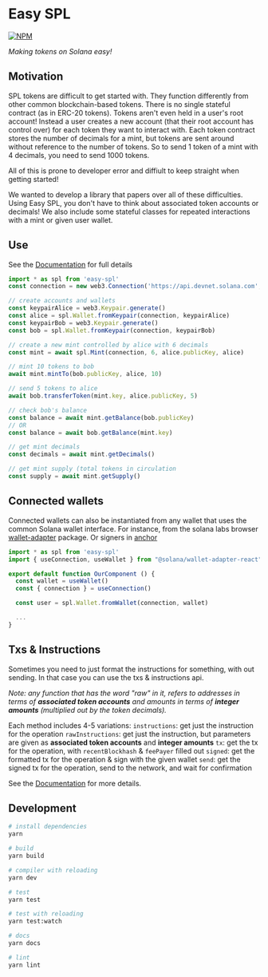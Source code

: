 # Easy SPL
[![NPM](https://img.shields.io/npm/v/easy-spl)](https://www.npmjs.com/package/easy-spl)

_Making tokens on Solana easy!_

## Motivation
SPL tokens are difficult to get started with. They function differently from other common blockchain-based tokens. There is no single stateful contract (as in ERC-20 tokens). Tokens aren't even held in a user's root account! Instead a user creates a new account (that their root account has control over) for each token they want to interact with. Each token contract stores the number of decimals for a mint, but tokens are sent around without reference to the number of tokens. So to send 1 token of a mint with 4 decimals, you need to send 1000 tokens.

All of this is prone to developer error and diffiult to keep straight when getting started!

We wanted to develop a library that papers over all of these difficulties. Using Easy SPL, you don't have to think about associated token accounts or decimals! We also include some stateful classes for repeated interactions with a mint or given user wallet.

## Use
See the [Documentation](https://solstar-tech.github.io/easy-spl/) for full details
```ts
import * as spl from 'easy-spl'
const connection = new web3.Connection('https://api.devnet.solana.com', 'confirmed')

// create accounts and wallets
const keypairAlice = web3.Keypair.generate()
const alice = spl.Wallet.fromKeypair(connection, keypairAlice)
const keypairBob = web3.Keypair.generate()
const bob = spl.Wallet.fromKeypair(connection, keypairBob)

// create a new mint controlled by alice with 6 decimals
const mint = await spl.Mint(connection, 6, alice.publicKey, alice)

// mint 10 tokens to bob
await mint.mintTo(bob.publicKey, alice, 10)

// send 5 tokens to alice
await bob.transferToken(mint.key, alice.publicKey, 5)

// check bob's balance
const balance = await mint.getBalance(bob.publicKey)
// OR
const balance = await bob.getBalance(mint.key)

// get mint decimals
const decimals = await mint.getDecimals()

// get mint supply (total tokens in circulation
const supply = await mint.getSupply()
```

## Connected wallets
Connected wallets can also be instantiated from any wallet that uses the common Solana wallet interface. For instance, from the solana labs browser [wallet-adapter](https://github.com/solana-labs/wallet-adapter/) package. Or signers in [anchor](https://project-serum.github.io/anchor/getting-started/introduction.html)
```ts
import * as spl from 'easy-spl'
import { useConnection, useWallet } from "@solana/wallet-adapter-react"

export default function OurComponent () {
  const wallet = useWallet()
  const { connection } = useConnection()

  const user = spl.Wallet.fromWallet(connection, wallet)

  ...
}

```

## Txs & Instructions
Sometimes you need to just format the instructions for something, with out sending. In that case you can use the txs & instructions api.

_Note: any function that has the word "raw" in it, refers to addresses in terms of **associated token accounts** and amounts in terms of **integer amounts** (multiplied out by the token decimals)._

Each method includes 4-5 variations:
`instructions`: get just the instruction for the operation
`rawInstructions`: get just the instruction, but parameters are given as **associated token accounts** and **integer amounts**
`tx`: get the tx for the operation, with `recentBlockhash` & `feePayer` filled out
`signed`: get the formatted tx for the operation & sign with the given wallet
`send`: get the signed tx for the operation, send to the network, and wait for confirmation

See the [Documentation](https://solstar-tech.github.io/easy-spl/) for more details.


## Development
```bash
# install dependencies
yarn

# build
yarn build

# compiler with reloading
yarn dev

# test
yarn test

# test with reloading
yarn test:watch

# docs
yarn docs

# lint
yarn lint
```



